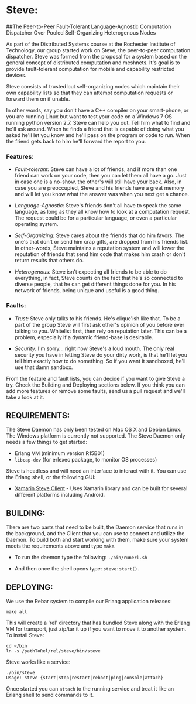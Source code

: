 # Steve: 

##The Peer-to-Peer Fault-Tolerant Language-Agnostic Computation Dispatcher Over Pooled Self-Organizing Heterogenous Nodes
                            

As part of the Distributed Systems course at the Rochester Institute of 
Technology, our group started work on Steve, the peer-to-peer computation 
dispatcher. Steve was formed from the proposal for a system based on the general 
concept of distributed computation and meshnets. It's goal is to provide 
fault-tolerant computation for mobile and capability restricted devices. 

Steve consists of trusted but self-organizing nodes which maintain their own 
capability lists so that they can attempt computation requests or forward them 
on if unable. 

In other words, say you don't have a C++ compiler on your smart-phone, or you 
are running Linux but want to test your code on a Windows 7 OS running python
version 2.7. Steve can help you out. Tell him what to find and he'll ask around.
When he finds a friend that is capable of doing what you asked he'll let you 
know and he'll pass on the program or code to run. When the friend gets back to
him he'll forward the report to you.

### Features: ###

* _Fault-tolerant:_ Steve can have a lot of friends, and if more than one 
  friend can work on your code, then you can let them all have a go. Just 
  in case one is a no-show, the other's will still have your back. Also, 
  in case you are preoccupied, Steve and his friends have a great memory 
  and will let you know what the answer was when you next get a chance.

* _Language-Agnostic:_ Steve's friends don't all have to speak the same 
  language, as long as they all know how to look at a computation request.
  The request could be for a particular language, or even a particular 
  operating system.

* _Self-Organizing:_ Steve cares about the friends that do him favors. The 
  one's that don't or send him crap gifts, are dropped from his friends 
  list. In other-words, Steve maintains a reputation system and will lower
  the reputation of friends that send him code that makes him crash or 
  don't return results that others do.

* _Heterogenous:_ Steve isn't expecting all friends to be able to do 
  everything, in fact, Steve counts on the fact that he's so connected 
  to diverse people, that he can get different things done for you. In 
  his network of friends, being unique and useful is a good thing.

### Faults: ###

* _Trust:_ Steve only talks to his friends. He's clique'ish like that. To be
  a part of the group Steve will first ask other's opinion of you before
  ever talking to you. Whitelist first, then rely on reputation later. 
  This can be a problem, especially if a dynamic friend-base is desirable.

* _Security:_ I'm sorry... right now Steve's a loud mouth. The only real 
  security you have in letting Steve do your dirty work, is that he'll let you 
  tell him exactly how to do something. So if you want it sandboxed, he'll use 
  that damn sandbox.


From the feature and fault lists, you can decide if you want to give Steve a 
try. Check the Building and Deploying sections below. If you think you can 
add more features or remove some faults, send us a pull request and we'll take 
a look at it. 


## REQUIREMENTS: ##

The Steve Daemon has only been tested on Mac OS X and Debian Linux. The 
Windows platform is currently not supported. The Steve Daemon only needs a few 
things to get started:
    
* Erlang VM (minimum version R15B01)
* `libcap-dev` (for erlexec package, to monitor OS processes)

Steve is headless and will need an interface to interact with it. You can use
the Erlang shell, or the following GUI:

* [Xamarin Steve Client](https://github.com/pdg6868/SteveClient) - 
  Uses Xamarin library and can be built for several different platforms 
  including Android.


## BUILDING: ##

  There are two parts that need to be built, the Daemon service that runs in the
background, and the Client that you can use to connect and utilize the Daemon.
To build both and start working with them, make sure your system meets the 
requirements above and type `make`.
 
* To run the daemon type the following: `./bin/runerl.sh`

* And then once the shell opens type: `steve:start().`


## DEPLOYING: ##

We use the Rebar system to compile our Erlang application releases:

```
make all
```

This will create a 'rel' directory that has bundled Steve along with the Erlang
VM for transport, just zip/tar it up if you want to move it to another system.
To install Steve:

```
cd ~/bin
ln -s /pathToRel/rel/steve/bin/steve
```

Steve works like a service:

```
./bin/steve
Usage: steve {start|stop|restart|reboot|ping|console|attach} 
```

Once started you can `attach` to the running service and treat it like an 
Erlang shell to send commands to it.

